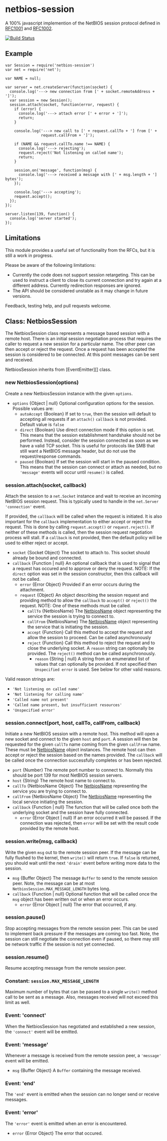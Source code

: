 # netbios-session

A 100% javascript implemention of the NetBIOS session protocol defined in
[RFC1001][] and [RFC1002][].

[![Build Status](https://travis-ci.org/wanderview/node-netbios-session.png)](https://travis-ci.org/wanderview/node-netbios-session)

## Example

    var Session = require('netbios-session')
    var net = require('net');

    var NAME = null;

    var server = net.createServer(function(socket) {
      console.log('---> new connection from [' + socket.remoteAddress + ']');
      var session = new Session();
      session.attach(socket, function(error, request) {
        if (error) {
          console.log('---> attach error [' + error + ']');
          return;
        }

        console.log('---> new call to [' + request.callTo + '] from [' +
                    request.callFrom + ']');

        if (NAME && request.callTo.name !== NAME) {
          console.log('---> rejecting');
          request.reject('Not listening on called name');
          return;
        }

        session.on('message', function(msg) {
          console.log('---> received a message with [' + msg.length + '] bytes');
        });

        console.log('---> accepting');
        request.accept();
      });
    });

    server.listen(139, function() {
      console.log('server started');
    });

## Limitations

This module provides a useful set of functionality from the RFCs, but it is
still a work in progress.

Please be aware of the following limitations:

* Currently the code does not support session retargeting.  This can be used
  to instruct a client to close its current connection and try again at a
  different address.  Currently redirection responses are ignored.
* The API should be considered unstable as it may change in future versions.

Feedback, testing help, and pull requests welcome.

## Class: NetbiosSession

The NetbiosSession class represents a message based session with a remote
host.  There is an initial session negotiation process that requires the
caller to request a new session for a particular name.  The other peer
can then accept or reject the request.  Once a request has been accepted the
session is considered to be connected.  At this point messages can be sent
and received.

NetbiosSession inherits from [EventEmitter][] class.

### new NetbiosSession(options)

Create a new NetbiosSession instance with the given `options`.

* `options` {Object | null} Optional configuration options for the session.
  Possible values are:
  * `autoAccept` {Boolean} If set to `true`, then the session will default
    to accepting all requests if an `attach()` `callback` is not provided.
    Default value is `false`
  * `direct` {Boolean} Use direct connection mode if this option is set.
    This means that the session establishment handshake should not be
    performed.  Instead, consider the session connected as soon as we have
    a valid TCP socket.  This is useful for protocols like SMB that still
    want a NetBIOS message header, but do not use the request/response
    commands.
  * `paused` {Boolean} If set the session will start in the paused condition.
    This means that the session can connect or attach as needed, but no
    `'message'` events will occur until `resume()` is called.

### session.attach(socket, callback)

Attach the session to a `net.Socket` instance and wait to receive an incoming
NetBIOS session request.  This is typically used to handle in the `net.Server`
`'connection'` event.

If provided, the `callback` will be called when the request is initiated.  It
is also important for the `callback` implementation to either accept or reject
the request.  This is done by calling `request.accept()` or `request.reject()`.
If neither of these methods is called, then the session request negotiation
process will stall.  If a `callback` is not provided, then the default
policy will be used to either reject or accept.

* `socket` {Socket Object} The socket to attach to.  This socket should
  already be bound and connected.
* `callback` {Function | null} An optional callback that is used to signal
  that a request has occured and to approve or deny the request.  NOTE: If the
  `direct` option was set in the session constructor, then this callback will
  not be called.
  * `error` {Error Object} Provided if an error occurs during the attachment.
  * `request` {Object} An object describing the session request and providing
    method to allow the `callback` to `accept()` or `reject()` the request.
    NOTE:  One of these methods must be called.
    * `callTo` {NetbiosName} The [NetbiosName][] object representing the
      service the session is trying to connect to.
    * `callFrom` {NetbiosName} The [NetbiosName][] object representing the
      service that is initiating the session.
    * `accept` {Function} Call this method to accept the request and allow
      the session to proceed.  Can be called asynchronously
    * `reject` {Function} Call this method to reject the request and to
      close the underlying socket.  A `reason` string can optionally be
      provided.  The `reject()` method can be called asynchronously.
      * `reason` {String | null} A string from an enumerated list of values
        that can optionally be provided.  If not specified then `Unspecified
        error` is used.  See below for other valid reasons.

Valid reason strings are:

* `'Not listening on called name'`
* `'Not listening for calling name'`
* `'Called name not present'`
* `'Called name present, but insufficient resources'`
* `'Unspecified error'`

### session.connect(port, host, callTo, callFrom, callback)

Initiate a new NetBIOS session with a remote host.  This method will open a
new socket and connect to the given `host` and `port`.  A session will then
be requested for the given `callTo` name coming from the given `callFrom`
name.  These must be [NetbiosName][] object instances.  The remote host
can then accept or reject the session based on the names provided.  The
`callback` will be called once the connection successfully completes or
has been rejected.

* `port` {Number} The remote port number to connect to.  Normally this should
  be port 139 for most NetBIOS session servers.
* `host` {String} The remote host name to connect to.
* `callTo` {NetbiosName Object} The [NetbiosName][] representing the service
  you are trying to connect to.
* `callFrom` {NetbiosName Object} The [NetbiosName][] representing the local
  service initiating the session.
* `callback` {Function | null}  The function that will be called once both
  the underlying socket and the session have fully connected.
  * `error` {Error Object | null} If an error occurred it will be passed.  If
    the connection was rejected, then `error` will be set with the result code
    provided by the remote host.

### session.write(msg, callback)

Write the given `msg` out to the remote session peer.  If the message can
be fully flushed to the kernel, then `write()` will return `true`.  If `false`
is returned, you should wait until the next `'drain'` event before writing
more data to the session.

* `msg` {Buffer Object} The message `Buffer` to send to the remote session
  peer.  Note, the message can be at most `NetbiosSession.MAX_MESSAGE_LENGTH`
  bytes long.
* `callback` {Function | null}  Optional function that will be called once
  the `msg` object has been written out or when an error occurs.
  * `error` {Error Object | null} The error that occurred, if any.

### session.pause()

Stop accepting messages from the remote session peer.  This can be used
to implement back pressure if the messages are coming too fast.  Note,
the session can still negotiate the connection even if paused, so there
may still be network traffic if the session is not yet connected.

### session.resume()

Resume accepting message from the remote session peer.

### Constant: `session.MAX_MESSAGE_LENGTH`

Maximum number of bytes that can be passed to a single `write()` method
call to be sent as a message.  Also, messages received will not exceed
this limit as well.

### Event: 'connect'

When the NetbiosSession has negotiated and established a new session, the
`'connect'` event will be emitted.

### Event: 'message'

Whenever a message is received from the remote session peer, a `'message'`
event will be emitted.

* `msg` {Buffer Object}  A `Buffer` containing the message received.

### Event: 'end'

The `'end'` event is emitted when the session can no longer send or receive
messages.

### Event: 'error'

The `'error'` event is emitted when an error is encountered.

* `error` {Error Object} The error that occured.

[RFC1001]: http://tools.ietf.org/rfc/rfc1001.txt
[RFC1002]: http://tools.ietf.org/rfc/rfc1002.txt
[NetbiosName]: http://www.github.com/wanderview/node-netbios-name
